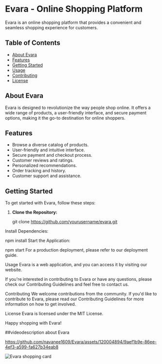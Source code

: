 # Evara - Online Shopping Platform

Evara is an online shopping platform that provides a convenient and seamless shopping experience for customers.

## Table of Contents

- [About Evara](#about-evara)
- [Features](#features)
- [Getting Started](#getting-started)
- [Usage](#usage)
- [Contributing](#contributing)
- [License](#license)

## About Evara

Evara is designed to revolutionize the way people shop online. It offers a wide range of products, a user-friendly interface, and secure payment options, making it the go-to destination for online shoppers.

## Features

- Browse a diverse catalog of products.
- User-friendly and intuitive interface.
- Secure payment and checkout process.
- Customer reviews and ratings.
- Personalized recommendations.
- Order tracking and history.
- Customer support and assistance.

## Getting Started

To get started with Evara, follow these steps:

1. **Clone the Repository:**

   git clone https://github.com/yourusername/evara.git

Install Dependencies:

npm install
Start the Application:

npm start
For a production deployment, please refer to our deployment guide.

Usage
Evara is a web application, and you can access it by visiting our website.

If you're interested in contributing to Evara or have any questions, please check our Contributing Guidelines and feel free to contact us.

Contributing
We welcome contributions from the community. If you'd like to contribute to Evara, please read our Contributing Guidelines for more information on how to get involved.

License
Evara is licensed under the MIT License.

Happy shopping with Evara!

##videodescription about Evara




https://github.com/navanee1609/Evara/assets/120004894/9aef1b9e-86ee-4ef3-a599-fa627b34eab8

![Evara shopping card](https://github.com/navanee1609/Evara/assets/120004894/680fd04f-4d91-41c5-8f67-6990c4412bf9)


